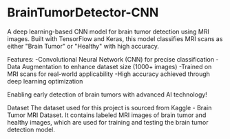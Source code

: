 # BrainTumorDetector-CNN
A deep learning-based CNN model for brain tumor detection using MRI images. Built with TensorFlow and Keras, this model classifies MRI scans as either "Brain Tumor" or "Healthy" with high accuracy.

Features:
-Convolutional Neural Network (CNN) for precise classification
-Data Augmentation to enhance dataset size (1000+ images)
-Trained on MRI scans for real-world applicability
-High accuracy achieved through deep learning optimization

Enabling early detection of brain tumors with advanced AI technology!

Dataset
The dataset used for this project is sourced from Kaggle - Brain Tumor MRI Dataset. It contains labeled MRI images of brain tumor and healthy images, which are used for training and testing the brain tumor detection model.
